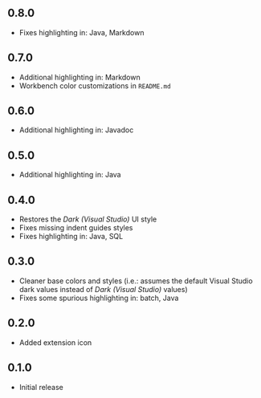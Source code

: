 
## 0.8.0

- Fixes highlighting in: Java, Markdown

## 0.7.0

- Additional highlighting in: Markdown
- Workbench color customizations in `README.md`

## 0.6.0

- Additional highlighting in: Javadoc

## 0.5.0

- Additional highlighting in: Java

## 0.4.0

- Restores the _Dark (Visual Studio)_ UI style
- Fixes missing indent guides styles
- Fixes highlighting in: Java, SQL

## 0.3.0

- Cleaner base colors and styles (i.e.: assumes the default Visual Studio dark values instead of _Dark (Visual Studio)_ values)
- Fixes some spurious highlighting in: batch, Java

## 0.2.0

- Added extension icon

## 0.1.0

- Initial release
